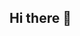 ## Hi there 👋

<!--
**IvanTanner-dev/IvanTanner-dev** is a ✨ _special_ ✨ repository because its `README.md` (this file) appears on your GitHub profile.

Here are some ideas to get you started:

- 🔭 I’m currently working on sorting algorithms
- 🌱 I’m currently learning Python
- 💬 Ask me about my previous career teaching Maths in a UK secondary school
- 😄 Pronouns: He/him
- ⚡ Fun fact: I once swam in the highest lake in the world whilst completing the Annapurna Circuit in Nepal!
-->
